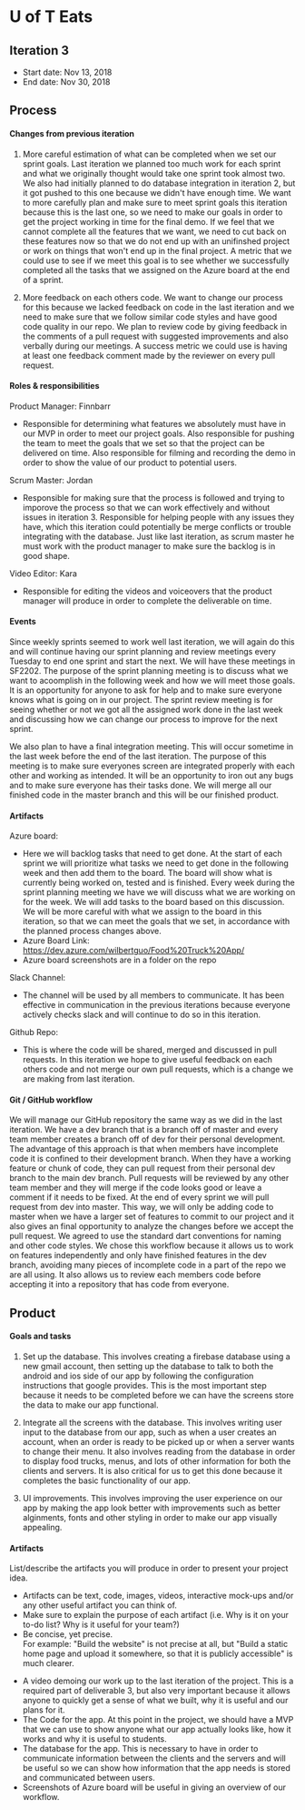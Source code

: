 # U of T Eats

## Iteration 3

 * Start date: Nov 13, 2018
 * End date: Nov 30, 2018

## Process

#### Changes from previous iteration
 
 1. More careful estimation of what can be completed when we set our sprint goals.  Last iteration we planned too much work for each sprint and what we originally thought would take one sprint took almost two.  We also had initially planned to do database integration in iteration 2, but it got pushed to this one because we didn't have enough time.  We want to more carefully plan and make sure to meet sprint goals this iteration because this is the last one, so we need to make our goals in order to get the project working in time for the final demo.  If we feel that we cannot complete all the features that we want, we need to cut back on these features now so that we do not end up with an unifinshed project or work on things that won't end up in the final project.  A metric that we could use to see if we meet this goal is to see whether we successfully completed all the tasks that we assigned on the Azure board at the end of a sprint.
 
 2. More feedback on each others code.  We want to change our process for this because we lacked feedback on code in the last iteration and we need to make sure that we follow similar code styles and have good code quality in our repo.  We plan to review code by giving feedback in the comments of a pull request with suggested improvements and also verbally during our meetings.  A success metric we could use is having at least one feedback comment made by the reviewer on every pull request.

#### Roles & responsibilities

Product Manager: Finnbarr
 - Responsible for determining what features we absolutely must have in our MVP in order to meet our project goals. Also responsible for pushing the team to meet the goals that we set so that the project can be delivered on time.  Also responsible for filming and recording the demo in order to show the value of our product to potential users.
 
Scrum Master: Jordan
 - Responsible for making sure that the process is followed and trying to imporove the process so that we can work effectively and without issues in iteration 3.  Responsible for helping people with any issues they have, which this iteration could potentially be merge conflicts or trouble integrating with the database.  Just like last iteration, as scrum master he must work with the product manager to make sure the backlog is in good shape.
 
Video Editor: Kara
 - Responsible for editing the videos and voiceovers that the product manager will produce in order to complete the deliverable on time.

#### Events
 
Since weekly sprints seemed to work well last iteration, we will again do this and will continue having our sprint planning and review meetings every Tuesday to end one sprint and start the next.  We will have these meetings in SF2202.  The purpose of the sprint planning meeting is to discuss what we want to acoomplish in the following week and how we will meet those goals.  It is an opportunity for anyone to ask for help and to make sure everyone knows what is going on in our project.  The sprint review meeting is for seeing whether or not we got all the assigned work done in the last week and discussing how we can change our process to improve for the next sprint.
 
We also plan to have a final integration meeting.  This will occur sometime in the last week before the end of the last iteration.  The purpose of this meeting is to make sure everyones screen are integrated properly with each other and working as intended.  It will be an opportunity to iron out any bugs and to make sure everyone has their tasks done.  We will merge all our finished code in the master branch and this will be our finished product.

#### Artifacts

Azure board:
 - Here we will backlog tasks that need to get done.  At the start of each sprint we will prioritize what tasks we need to get done in the following week and then add them to the board.  The board will show what is currently being worked on, tested and is finished.  Every week during the sprint planning meeting we have we will discuss what we are working on for the week.  We will add tasks to the board based on this discussion.  We will be more careful with what we assign to the board in this iteration, so that we can meet the goals that we set, in accordance with the planned process changes above.
 - Azure Board Link: https://dev.azure.com/wilbertguo/Food%20Truck%20App/
 - Azure board screenshots are in a folder on the repo
 
Slack Channel:
 - The channel will be used by all members to communicate.  It has been effective in communication in the previous iterations because everyone actively checks slack and will continue to do so in this iteration.
   
Github Repo:
 - This is where the code will be shared, merged and discussed in pull requests.  In this iteration we hope to give useful feedback on each others code and not merge our own pull requests, which is a change we are making from last iteration.

#### Git / GitHub workflow

We will manage our GitHub repository the same way as we did in the last iteration.  We have a dev branch that is a branch off of master and every team member creates a branch off of dev for their personal development.  The advantage of this approach is that when members have incomplete code it is confined to their development branch.  When they have a working feature or chunk of code, they can pull request from their personal dev branch to the main dev branch.  Pull requests will be reviewed by any other team member and they will merge if the code looks good or leave a comment if it needs to be fixed.  At the end of every sprint we will pull request from dev into master.  This way, we will only be adding code to master when we have a larger set of features to commit to our project and it also gives an final opportunity to analyze the changes before we accept the pull request.  We agreed to use the standard dart conventions for naming and other code styles.  We chose this workflow because it allows us to work on features independently and only have finished features in the dev branch, avoiding many pieces of incomplete code in a part of the repo we are all using. It also allows us to review each members code before accepting it into a repository that has code from everyone.

## Product

#### Goals and tasks
 
1. Set up the database.  This involves creating a firebase database using a new gmail account, then setting up the database to talk to both the android and ios side of our app by following the configuration instructions that google provides.  This is the most important step because it needs to be completed before we can have the screens store the data to make our app functional.

2. Integrate all the screens with the database.  This involves writing user input to the database from our app, such as when a user creates an account, when an order is ready to be picked up or when a server wants to change their menu.  It also involves reading from the database in order to display food trucks, menus, and lots of other information for both the clients and servers.  It is also critical for us to get this done because it completes the basic functionality of our app.

3. UI improvements.  This involves improving the user experience on our app by making the app look better with improvements such as better alginments, fonts and other styling in order to make our app visually appealing.

#### Artifacts

List/describe the artifacts you will produce in order to present your project idea.

 * Artifacts can be text, code, images, videos, interactive mock-ups and/or any other useful artifact you can think of.
 * Make sure to explain the purpose of each artifact (i.e. Why is it on your to-do list? Why is it useful for your team?)
 * Be concise, yet precise.         
   For example: "Build the website" is not precise at all, but "Build a static home page and upload it somewhere, so that it is publicly accessible" is much clearer.
   
 - A video demoing our work up to the last iteration of the project.  This is a required part of deliverable 3, but also very important because it allows anyone to quickly get a sense of what we built, why it is useful and our plans for it.
 - The Code for the app.  At this point in the project, we should have a MVP that we can use to show anyone what our app actually looks like, how it works and why it is useful to students.
 - The database for the app.  This is necessary to have in order to communicate information between the clients and the servers and will be useful so we can show how information that the app needs is stored and communicated between users.
 - Screenshots of Azure board will be useful in giving an overview of our workflow.
 
